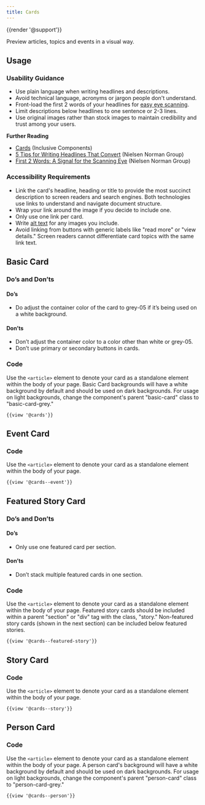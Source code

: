 ```yaml
---
title: Cards
---
```

{{render '@support'}}

Preview articles, topics and events in a visual way.

<h2>Usage</h2>

<h3>Usability Guidance</h3>

* Use plain language when writing headlines and descriptions.
* Avoid technical language, acronyms or jargon people don't understand.
* Front-load the first 2 words of your headlines for [easy eye scanning](https://www.nngroup.com/articles/first-2-words-a-signal-for-scanning/).
* Limit descriptions below headlines to one sentence or 2-3 lines.
* Use original images rather than stock images to maintain credibility and trust among your users.

<strong>Further Reading</strong>

* [Cards](https://inclusive-components.design/cards/) (Inclusive Components)
* [5 Tips for Writing Headlines That Convert](https://www.nngroup.com/articles/headings-pickup-lines/) (Nielsen Norman Group)
* [First 2 Words: A Signal for the Scanning Eye](https://www.nngroup.com/articles/first-2-words-a-signal-for-scanning/) (Nielsen Norman Group)

<h3>Accessibility Requirements</h3>

* Link the card's headline, heading or title to provide the most succinct description to screen readers and search engines. Both technologies use links to understand and navigate document structure.
* Wrap your link around the image if you decide to include one.
* Only use one link per card.
* Write [alt text](https://webaim.org/techniques/alttext/) for any images you include.
* Avoid linking from buttons with generic labels like "read more" or "view details." Screen readers cannot differentiate card topics with the same link text.

<h2>Basic Card</h2>

<h3>Do’s and Don’ts</h3>

<h4>Do’s</h4>

* Do adjust the container color of the card to grey-05 if it’s being used on a white background.

<h4>Don’ts</h4>

* Don’t adjust the container color to a color other than white or grey-05.
* Don’t use primary or secondary buttons in cards.

<h3>Code</h3>

Use the `<article>` element to denote your card as a standalone element within the body of your page. Basic Card backgrounds will have a white background by default and should be used on dark backgrounds. For usage on light backgrounds, change the component's parent "basic-card" class to "basic-card-grey."


```
{{view '@cards'}}
```

<h2>Event Card</h2>

<h3>Code</h3>

Use the `<article>` element to denote your card as a standalone element within the body of your page.


```
{{view '@cards--event'}}
```

<h2>Featured Story Card</h2>

<h3>Do’s and Don’ts</h3>

<h4>Do’s</h4>

* Only use one featured card per section.

<h4>Don’ts</h4>

* Don’t stack multiple featured cards in one section.

<h3>Code</h3>

Use the `<article>` element to denote your card as a standalone element within the body of your page. Featured story cards should be included within a parent "section" or "div" tag with the class, "story." Non-featured story cards (shown in the next section) can be included below featured stories.

```
{{view '@cards--featured-story'}}
```

<h2>Story Card</h2>

<h3>Code</h3>

Use the `<article>` element to denote your card as a standalone element within the body of your page.

```
{{view '@cards--story'}}
```

<h2>Person Card</h2>

<h3>Code</h3>

Use the `<article>` element to denote your card as a standalone element within the body of your page. A person card's background will have a white background by default and should be used on dark backgrounds. For usage on light backgrounds, change the component's parent "person-card" class to "person-card-grey."


```
{{view '@cards--person'}}
```
